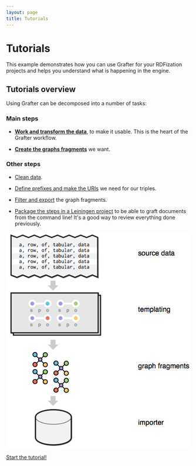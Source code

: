 ```yaml
---
layout: page
title: Tutorials
---
```

# Tutorials

This example demonstrates how you can use Grafter for your RDFization projects and helps you understand what is happening in the engine.

## Tutorials overview

Using Grafter can be decomposed into a number of tasks:

### Main steps

- **[Work and transform the data](906_pipeline.html)**, to make it usable. This is the heart of the Grafter workflow.

- **[Create the graphs fragments](907_graph.html)** we want.

### Other steps
- [Clean data](908_cleaning.html).

- [Define prefixes and make the URIs](911_making_uri.html) we need for our triples.

- [Filter and export](941_filter_import.html) the graph fragments.

- [Package the steps in a Leiningen project](951_command_line.html) to be able to graft documents from the command line! It's a good way to review everything done previously.

![process](/assets/index_1.png)


[Start the tutorial!](905_general.html)
